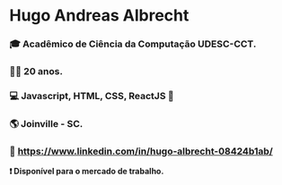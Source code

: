 # Hugo Andreas Albrecht 

### 🎓 Acadêmico de Ciência da Computação UDESC-CCT.
### 👦🏻 20 anos.
### 💻 Javascript, HTML, CSS, ReactJS 💚 
### 🌎 Joinville - SC.
### 📑 https://www.linkedin.com/in/hugo-albrecht-08424b1ab/


**❗️ Disponível para o mercado de trabalho.**
